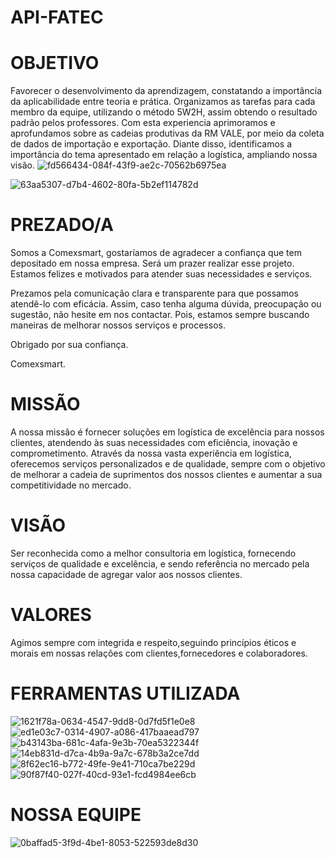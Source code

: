 # API-FATEC
# OBJETIVO

Favorecer o desenvolvimento da aprendizagem, constatando a importância da aplicabilidade entre teoria e prática. Organizamos as tarefas para cada membro da equipe, utilizando o método 5W2H, assim obtendo o resultado padrão pelos professores. Com esta experiencia aprimoramos e aprofundamos sobre as cadeias produtivas da RM VALE, por meio da coleta de dados de importação e exportação. Diante disso, identificamos a importância do tema apresentado em relação a logística, ampliando nossa visão.
![fd566434-084f-43f9-ae2c-70562b6975ea](https://github.com/Diegocampos060686/API-FATEC/assets/129405986/804ffba7-bafa-4352-8f18-87b6222863a7)

![63aa5307-d7b4-4602-80fa-5b2ef114782d](https://github.com/Diegocampos060686/API-FATEC/assets/129405986/c361562e-b337-432d-bafb-a9c18206a992)



# PREZADO/A
Somos a Comexsmart, gostaríamos de agradecer a confiança que tem depositado em nossa empresa. Será um prazer realizar esse projeto. Estamos felizes e motivados para atender suas necessidades e serviços.




Prezamos pela comunicação clara e transparente para que possamos atendê-lo com eficácia. Assim, caso tenha alguma dúvida, preocupação ou sugestão, não hesite em nos contactar. Pois, estamos sempre buscando maneiras de melhorar nossos serviços e processos.

Obrigado por sua confiança.

Comexsmart.

# MISSÃO
A nossa missão é fornecer soluções em logística de excelência para nossos clientes, atendendo às suas necessidades com eficiência, inovação e comprometimento. Através da nossa vasta experiência em logística, oferecemos serviços personalizados e de qualidade, sempre com o objetivo de melhorar a cadeia de suprimentos dos nossos clientes e aumentar a sua competitividade no mercado.

#  VISÃO

Ser reconhecida como a melhor consultoria em logística, fornecendo serviços de qualidade e excelência, e sendo referência no mercado pela nossa capacidade de agregar valor aos nossos clientes.

# VALORES 

Agimos sempre com integrida e respeito,seguindo princípios éticos e morais em nossas relações com clientes,fornecedores e colaboradores.

# FERRAMENTAS UTILIZADA 
![1621f78a-0634-4547-9dd8-0d7fd5f1e0e8](https://github.com/Diegocampos060686/API-FATEC/assets/129405986/638d8e71-9aad-489b-a53e-379914bc0bb7)
![ed1e03c7-0314-4907-a086-417baaead797](https://github.com/Diegocampos060686/API-FATEC/assets/129405986/5a8a4b26-1d06-4664-b034-ac4f36059ef6)
![b43143ba-681c-4afa-9e3b-70ea5322344f](https://github.com/Diegocampos060686/API-FATEC/assets/129405986/dde3c860-a36b-45bd-9195-c1d75a3d489c)
![14eb831d-d7ca-4b9a-9a7c-678b3a2ce7dd](https://github.com/Diegocampos060686/API-FATEC/assets/129405986/3afdae99-cace-437e-956e-2ca0b72a4ff7)
![8f62ec16-b772-49fe-9e41-710ca7be229d](https://github.com/Diegocampos060686/API-FATEC/assets/129405986/690efb18-b1bf-4a66-9f4e-bd6d48cfa2d1)
![90f87f40-027f-40cd-93e1-fcd4984ee6cb](https://github.com/Diegocampos060686/API-FATEC/assets/129405986/fa5a5aad-5b6d-405b-8105-532f52c74315)

# NOSSA EQUIPE
![0baffad5-3f9d-4be1-8053-522593de8d30](https://github.com/Diegocampos060686/API-FATEC/assets/129405986/003bde95-54ba-40b5-927e-acdb4b14349c)

